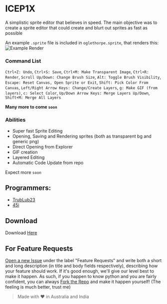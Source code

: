 # ICEP1X
A simplistic sprite editor that believes in speed. The main objective was to create a sprite editor that could create and blurt out sprites as fast as possible

An example `.sprite` file is included in `oglethorpe.sprite`, that renders this: 
![Example Render](https://github.com/45i/ICEP1X/assets/86361659/65a9c5c2-72e1-4a5e-b3c2-a1a2497bb9d9)

### Command List
`Ctrl+Z: Undo`,
`Ctrl+S: Save`,
`Ctrl+M: Make Transparent Image`,
`Ctrl+R: Render`,
`Scroll Up/Down: Change Brush Size`,
`Alt: Toggle Brush Visibility`,
`Escape: Reset Canvas, Open Sprite or Exit`,
`Shift: Pick Color From Canvas`,
`Left/Right Arrow Keys: Change/Create Layers`,
`g: Make GIF (from layers)`,
`c: Select Color`,
`Up/Down Arrow Keys: Merge Layers Up/Down`,
`Shift+M: Merge All Layers`

**Many more to come `soon`**

### Abilities
- Super fast Sprite Editing
- Opening, Saving and Rendering sprites (both as transparent bg and generic png)
- Direct Opening from Explorer
- GIF creation
- Layered Editing
- Automatic Code Update from repo

Expect more `soon`

## Programmers:
- [TrubLub23](https://github.com/TrubLub23)
- [45i](https://github.com/45i)

## Download
Download [Here](ICEP1X.exe)

## For Feature Requests
[Open a new Issue](https://github.com/45i/ICEP1X/issues/new) under the label "Feature Requests" and write both a short and long description (in title and body fields respectively), describing how your feature should work. If it's good enough, we'll give our level best to make it happen. As such, if you happen to know python and you are fairly confident, you can always [Fork the Repo](https://github.com/45i/ICEP1X/fork) and make it happen yourself! (The feeling is much better, trust me)
>  Made with ♥ in Australia and India
